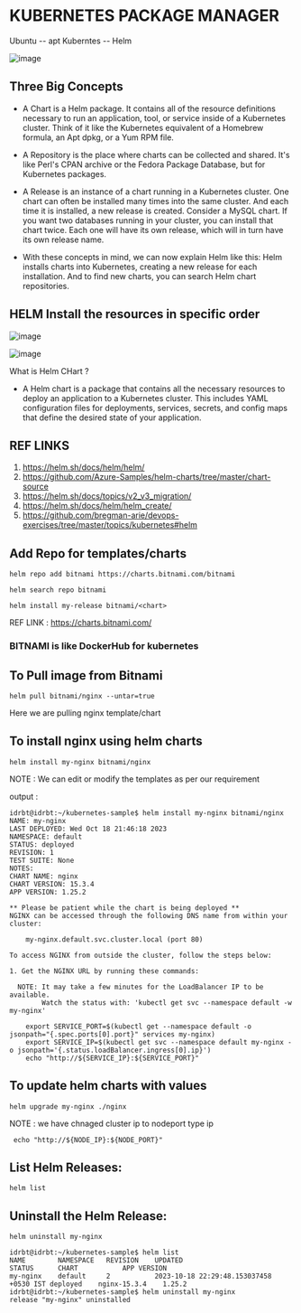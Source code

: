 # KUBERNETES PACKAGE MANAGER

Ubuntu    --    apt
Kuberntes    --    Helm

![image](https://github.com/pavankumar0077/Complete-DevOps/assets/40380941/4ded390e-d8ad-49d3-a877-6994ce8a2335)

## Three Big Concepts
- A Chart is a Helm package. It contains all of the resource definitions necessary to run an application, tool, or service inside of a
Kubernetes cluster. Think of it like the Kubernetes equivalent of a Homebrew formula, an Apt dpkg, or a Yum RPM file.

- A Repository is the place where charts can be collected and shared. It's like Perl's CPAN archive or the Fedora Package
Database, but for Kubernetes packages.

- A Release is an instance of a chart running in a Kubernetes cluster. One chart can often be installed many times into the same
cluster. And each time it is installed, a new release is created. Consider a MySQL chart. If you want two databases running in
your cluster, you can install that chart twice. Each one will have its own release, which will in turn have its own release name.

- With these concepts in mind, we can now explain Helm like this:
Helm installs charts into Kubernetes, creating a new release for each installation. And to find new charts, you can search Helm
chart repositories.

## HELM Install the resources in specific order 
![image](https://github.com/pavankumar0077/Complete-DevOps/assets/40380941/5a330153-04c8-4fa4-82f7-563863e6c4c2)

![image](https://github.com/pavankumar0077/Complete-DevOps/assets/40380941/d4467649-5df5-466d-8211-23447c2b1f66)

What is Helm CHart ?
- A Helm chart is a package that contains all the necessary resources to deploy an application to a Kubernetes cluster. This includes YAML configuration files for deployments, services, secrets, and config maps that define the desired state of your application.

REF LINKS
--
1) https://helm.sh/docs/helm/helm/
2) https://github.com/Azure-Samples/helm-charts/tree/master/chart-source
3) https://helm.sh/docs/topics/v2_v3_migration/
4) https://helm.sh/docs/helm/helm_create/
5) https://github.com/bregman-arie/devops-exercises/tree/master/topics/kubernetes#helm

Add Repo for templates/charts
--
```
helm repo add bitnami https://charts.bitnami.com/bitnami

helm search repo bitnami

helm install my-release bitnami/<chart>
```
REF LINK : https://charts.bitnami.com/

### BITNAMI is like DockerHub for kubernetes

To Pull image from Bitnami 
--
```
helm pull bitnami/nginx --untar=true
```
Here we are pulling nginx template/chart

To install nginx using helm charts
--
```
helm install my-nginx bitnami/nginx
```
NOTE : We can edit or modify the templates as per our requirement

output :
```
idrbt@idrbt:~/kubernetes-sample$ helm install my-nginx bitnami/nginx
NAME: my-nginx
LAST DEPLOYED: Wed Oct 18 21:46:18 2023
NAMESPACE: default
STATUS: deployed
REVISION: 1
TEST SUITE: None
NOTES:
CHART NAME: nginx
CHART VERSION: 15.3.4
APP VERSION: 1.25.2

** Please be patient while the chart is being deployed **
NGINX can be accessed through the following DNS name from within your cluster:

    my-nginx.default.svc.cluster.local (port 80)

To access NGINX from outside the cluster, follow the steps below:

1. Get the NGINX URL by running these commands:

  NOTE: It may take a few minutes for the LoadBalancer IP to be available.
        Watch the status with: 'kubectl get svc --namespace default -w my-nginx'

    export SERVICE_PORT=$(kubectl get --namespace default -o jsonpath="{.spec.ports[0].port}" services my-nginx)
    export SERVICE_IP=$(kubectl get svc --namespace default my-nginx -o jsonpath='{.status.loadBalancer.ingress[0].ip}')
    echo "http://${SERVICE_IP}:${SERVICE_PORT}"
```

To update helm charts with values
--
```
helm upgrade my-nginx ./nginx
```
NOTE : we have chnaged cluster ip to nodeport type ip
```
 echo "http://${NODE_IP}:${NODE_PORT}"
```
List Helm Releases:
--
```
helm list
```

Uninstall the Helm Release:
--
```
helm uninstall my-nginx
```

```
idrbt@idrbt:~/kubernetes-sample$ helm list
NAME    	NAMESPACE	REVISION	UPDATED                                	STATUS  	CHART       	APP VERSION
my-nginx	default  	2       	2023-10-18 22:29:48.153037458 +0530 IST	deployed	nginx-15.3.4	1.25.2     
idrbt@idrbt:~/kubernetes-sample$ helm uninstall my-nginx
release "my-nginx" uninstalled
```
